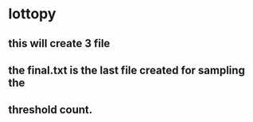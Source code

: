 # lottopy
## this will create 3 file
## the final.txt is the last file created for sampling the 
## threshold count.